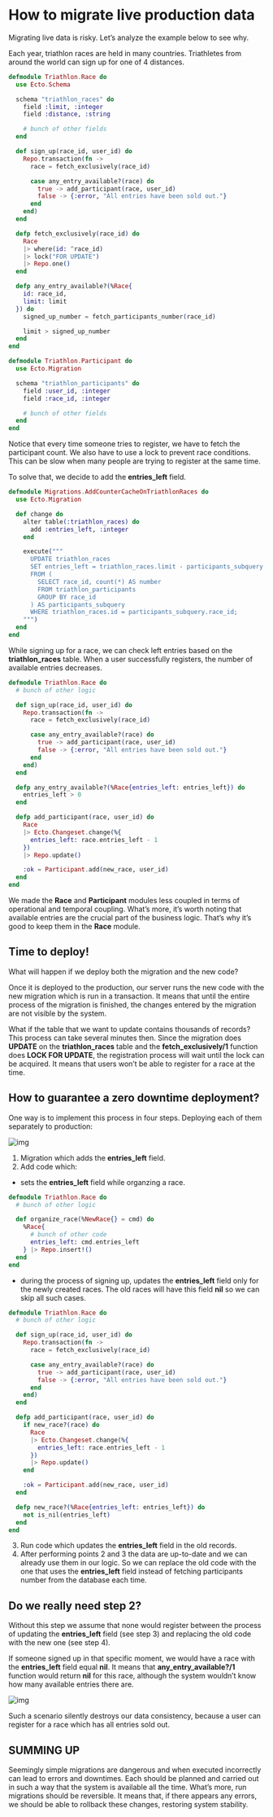 # How to migrate live production data

Migrating live data is risky. Let’s analyze the example below to see why.

Each year, triathlon races are held in many countries. Triathletes from around the world can sign up for one of 4 distances.

```elixir
defmodule Triathlon.Race do
  use Ecto.Schema

  schema "triathlon_races" do
    field :limit, :integer
    field :distance, :string

    # bunch of other fields
  end

  def sign_up(race_id, user_id) do
    Repo.transaction(fn ->
      race = fetch_exclusively(race_id)

      case any_entry_available?(race) do
        true -> add_participant(race, user_id)
        false -> {:error, "All entries have been sold out."}
      end
    end)
  end

  defp fetch_exclusively(race_id) do
    Race
    |> where(id: ^race_id)
    |> lock("FOR UPDATE")
    |> Repo.one()
  end

  defp any_entry_available?(%Race{
    id: race_id,
    limit: limit
  }) do
    signed_up_number = fetch_participants_number(race_id)

    limit > signed_up_number
  end
end

defmodule Triathlon.Participant do
  use Ecto.Migration

  schema "triathlon_participants" do
    field :user_id, :integer
    field :race_id, :integer

    # bunch of other fields
  end
end
```

Notice that every time someone tries to register, we have to fetch the participant count. We also have to use a lock to prevent race conditions. This can be slow when many people are trying to register at the same time.

To solve that, we decide to add the **entries_left** field.

```elixir
defmodule Migrations.AddCounterCacheOnTriathlonRaces do
  use Ecto.Migration

  def change do
    alter table(:triathlon_races) do
      add :entries_left, :integer
    end

    execute("""
      UPDATE triathlon_races
      SET entries_left = triathlon_races.limit - participants_subquery.number
      FROM (
        SELECT race_id, count(*) AS number
        FROM triathlon_participants
        GROUP BY race_id
      ) AS participants_subquery
      WHERE triathlon_races.id = participants_subquery.race_id;
    """)
  end
end
```

While signing up for a race, we can check left entries based on the **triathlon_races** table. When a user successfully registers, the number of available entries decreases.

```elixir
defmodule Triathlon.Race do
  # bunch of other logic

  def sign_up(race_id, user_id) do
    Repo.transaction(fn ->
      race = fetch_exclusively(race_id)

      case any_entry_available?(race) do
        true -> add_participant(race, user_id)
        false -> {:error, "All entries have been sold out."}
      end
    end)
  end

  defp any_entry_available?(%Race{entries_left: entries_left}) do
    entries_left > 0
  end

  defp add_participant(race, user_id) do
    Race
    |> Ecto.Changeset.change(%{
      entries_left: race.entries_left - 1
    })
    |> Repo.update()

    :ok = Participant.add(new_race, user_id)
  end
end
```

We made the **Race** and **Participant** modules less coupled in terms of operational and temporal coupling. What’s more, it’s worth noting that available entries are the crucial part of the business logic. That’s why it’s good to keep them in the **Race** module.

## Time to deploy!

What will happen if we deploy both the migration and the new code?

Once it is deployed to the production, our server runs the new code with the new migration which is run in a transaction. It means that until the entire process of the migration is finished, the changes entered by the migration are not visible by the system.

What if the table that we want to update contains thousands of records? This process can take several minutes then. Since the migration does **UPDATE** on the **triathlon_races** table and the **fetch_exclusively/1** function does **LOCK FOR UPDATE**, the registration process will wait until the lock can be acquired. It means that users won’t be able to register for a race at the time.

## How to guarantee a zero downtime deployment?

One way is to implement this process in four steps. Deploying each of them separately to production:

![img](https://appunite-blog.s3.eu-central-1.amazonaws.com/images/ce6b80bc/e973/c3RlcHMucG5n)

1. Migration which adds the **entries_left** field.
2. Add code which:
* sets the **entries_left** field while organzing a race.

```elixir
defmodule Triathlon.Race do
  # bunch of other logic

  def organize_race(%NewRace{} = cmd) do
    %Race{
      # bunch of other code
      entries_left: cmd.entries_left
    } |> Repo.insert!()
  end
end
```

* during the process of signing up, updates the **entries_left** field only for the newly created races. The old races will have this field **nil** so we can skip all such cases.

```elixir
defmodule Triathlon.Race do
  # bunch of other logic

  def sign_up(race_id, user_id) do
    Repo.transaction(fn ->
      race = fetch_exclusively(race_id)

      case any_entry_available?(race) do
        true -> add_participant(race, user_id)
        false -> {:error, "All entries have been sold out."}
      end
    end)
  end

  defp add_participant(race, user_id) do
    if new_race?(race) do
      Race
      |> Ecto.Changeset.change(%{
        entries_left: race.entries_left - 1
      })
      |> Repo.update()
    end

    :ok = Participant.add(new_race, user_id)
  end

  defp new_race?(%Race{entries_left: entries_left}) do
    not is_nil(entries_left)
  end
end
```

3. Run code which updates the **entries_left** field in the old records.
4. After performing points 2 and 3 the data are up-to-date and we can already use them in our logic. So we can replace the old code with the one that uses the **entries_left** field instead of fetching participants number from the database each time.

## Do we really need step 2?

Without this step we assume that none would register between the process of updating the **entries_left** field (see step 3) and replacing the old code with the new one (see step 4).

If someone signed up in that specific moment, we would have a race with the **entries_left** field equal **nil**. It means that **any_entry_available?/1** function would return **nil** for this race, although the system wouldn’t know how many available entries there are.

![img](https://appunite-blog.s3.eu-central-1.amazonaws.com/images/2cd4d4f4/e921/ZW50cmllc19sZWZ0X25pbC5wbmc=)

Such a scenario silently destroys our data consistency, because a user can register for a race which has all entries sold out.

## SUMMING UP

Seemingly simple migrations are dangerous and when executed incorrectly can lead to errors and downtimes. Each should be planned and carried out in such a way that the system is available all the time. What’s more, run migrations should be reversible. It means that, if there appears any errors, we should be able to rollback these changes, restoring system stability.
